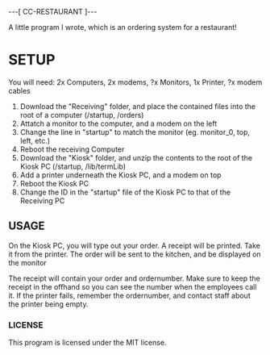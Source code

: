 ---[ CC-RESTAURANT ]---

A little program I wrote, which is an ordering system for a restaurant!

# SETUP

You will need: 2x Computers, 2x modems, ?x Monitors, 1x Printer, ?x modem cables

1. Download the "Receiving" folder, and place the contained files into the root of a computer (/startup, /orders)
2. Attatch a monitor to the computer, and a modem on the left
3. Change the line in "startup" to match the monitor (eg. monitor_0, top, left, etc.)
4. Reboot the receiving Computer
5. Download the "Kiosk" folder, and unzip the contents to the root of the Kiosk PC (/startup, /lib/termLib)
6. Add a printer underneath the Kiosk PC, and a modem on top
7. Reboot the Kiosk PC
8. Change the ID in the "startup" file of the Kiosk PC to that of the Receiving PC

## USAGE

On the Kiosk PC, you will type out your order.
A receipt will be printed. Take it from the printer.
The order will be sent to the kitchen, and be displayed on the monitor

The receipt will contain your order and ordernumber. Make sure to keep the receipt in the offhand
so you can see the number when the employees call it.
If the printer fails, remember the ordernumber, and contact staff about the printer being empty.

### LICENSE

This program is licensed under the MIT license.
